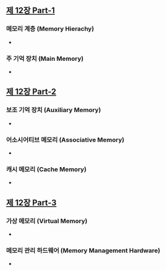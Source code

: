 
## [제 12장 Part-1](https://www.youtube.com/watch?v=fS0GkS7HtOY&list=PLc8fQ-m7b1hCHTT7VH2oo0Ng7Et096dYc&index=30)

### 메모리 계층 (Memory Hierachy)

- 

### 주 기억 장치 (Main Memory)

- 

## [제 12장 Part-2](https://www.youtube.com/watch?v=VnFgmmzU-SQ&list=PLc8fQ-m7b1hCHTT7VH2oo0Ng7Et096dYc&index=31)

### 보조 기억 장치 (Auxiliary Memory)

- 

### 어소시어티브 메모리 (Associative Memory)

- 

### 캐시 메모리 (Cache Memory)

- 

## [제 12장 Part-3](https://www.youtube.com/watch?v=ZepTkwWOk5s&list=PLc8fQ-m7b1hCHTT7VH2oo0Ng7Et096dYc&index=32)

### 가상 메모리 (Virtual Memory)

- 

### 메모리 관리 하드웨어 (Memory Management Hardware)

-